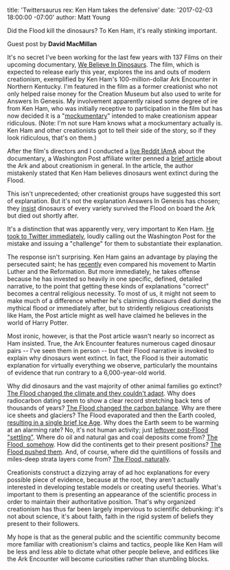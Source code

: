 title: 'Twittersaurus rex: Ken Ham takes the defensive'
date: '2017-02-03 18:00:00 -07:00'
author: Matt Young

Did the Flood kill the dinosaurs? To Ken Ham, it's really stinking important.

Guest post by **David MacMillan**

It's no secret I've been working for the last few years with 137 Films on their upcoming documentary, [We Believe In Dinosaurs](https://www.indiegogo.com/projects/we-believe-in-dinosaurs-science#/). The film, which is expected to release early this year, explores the ins and outs of modern creationism, exemplified by Ken Ham's 100-million-dollar Ark Encounter in Northern Kentucky. I'm featured in the film as a former creationist who not only helped raise money for the Creation Museum but also used to write for Answers In Genesis. My involvement apparently raised some degree of ire from Ken Ham, who was initially receptive to participation in the film but has now decided it is a "[mockumentary](http://www.kentucky.com/news/local/education/article119659733.html)" intended to make creationism appear ridiculous. (Note: I'm not sure Ham knows what a mockumentary actually is. Ken Ham and other creationists got to tell their side of the story, so if they look ridiculous, that's on them.)

After the film's directors and I conducted a [live Reddit IAmA](https://www.reddit.com/r/IAmA/comments/5ibylr/iama_were_the_directors_of_we_believe_in/) about the documentary, a Washington Post affiliate writer penned a [brief article](https://www.washingtonpost.com/national/health-science/now-theres-a-theory-that-dinosaurs-were-wiped-out-in-noahs-flood/2016/12/30/92bec544-cc59-11e6-a747-d03044780a02_story.html?utm_term=.291b0ffa3c06) about the Ark and about creationism in general. In the article, the author mistakenly stated that Ken Ham believes dinosaurs went extinct during the Flood.

This isn't unprecedented; other creationist groups have suggested this sort of explanation. But it's not the explanation Answers In Genesis has chosen; they [insist](https://answersingenesis.org/dinosaurs/were-dinosaurs-on-noahs-ark/) dinosaurs of every variety survived the Flood on board the Ark but died out shortly after.

It's a distinction that was apparently very, very important to Ken Ham. [He took to Twitter immediately](http://www.patheos.com/blogs/secularvoices/2017/01/02/ken-ham-just-threw-twitter-tantrum-aimed-washington-post/), loudly calling out the Washington Post for the mistake and issuing a "challenge" for them to substantiate their explanation. 

The response isn't surprising. Ken Ham gains an advantage by playing the persecuted saint; he has [recently](https://thenaturalhistorian.com/2017/01/02/ken-hams-ark-encounter-to-usher-in-a-modern-day-reformation/) even compared his movement to Martin Luther and the Reformation. But more immediately, he takes offense because he has invested so heavily in one specific, defined, detailed narrative, to the point that getting these kinds of explanations "correct" becomes a central religious necessity. To most of us, it might not seem to make much of a difference whether he's claiming dinosaurs died during the mythical flood or immediately after, but to stridently religious creationists like Ham, the Post article might as well have claimed he believes in the world of Harry Potter.

Most ironic, however, is that the Post article wasn't nearly so incorrect as Ham insisted. True, the Ark Encounter features numerous caged dinosaur pairs -- I've seen them in person -- but their Flood narrative is invoked to explain why dinosaurs went extinct. In fact, the Flood is their automatic explanation for virtually everything we observe, particularly the mountains of evidence that run contrary to a 6,000-year-old world.

Why did dinosaurs and the vast majority of other animal families go extinct? [The Flood changed the climate and they couldn't adapt](https://answersingenesis.org/dinosaurs/when-did-dinosaurs-live/what-really-happened-to-the-dinosaurs/). Why does radiocarbon dating seem to show a clear record stretching back tens of thousands of years? [The Flood changed the carbon balance](https://answersingenesis.org/geology/carbon-14/doesnt-carbon-14-dating-disprove-the-bible/). Why are there ice sheets and glaciers? The Flood evaporated and then the Earth cooled, [resulting in a single brief Ice Age](https://answersingenesis.org/environmental-science/ice-age/genesis-flood-caused-the-ice-age/). Why does the Earth seem to be warming at an alarming rate? No, it's not human activity; just [leftover post-Flood "settling"](http://www.salon.com/2014/11/24/creationist_ken_ham_explains_climate_change_earth_is_just_settling_down_after_the_great_flood/). Where do oil and natural gas and coal deposits come from? [The Flood, somehow](https://answersingenesis.org/geology/the-origin-of-oil/). How did the continents get to their present positions? [The Flood pushed them](https://answersingenesis.org/geology/plate-tectonics/can-catastrophic-plate-tectonics-explain-flood-geology/). And, of course, where did the quintillions of fossils and miles-deep strata layers come from? [The Flood, naturally](https://answersingenesis.org/media/audio/answers-with-ken-ham/volume-123/billions-of-dead-things/).

Creationists construct a dizzying array of ad hoc explanations for every possible piece of evidence, because at the root, they aren't actually interested in developing testable models or creating useful theories. What's important to them is presenting an appearance of the scientific process in order to maintain their authoritative position. That's why organized creationism has thus far been largely impervious to scientific debunking: it's not about science, it's about faith, faith in the rigid system of beliefs they present to their followers. 

My hope is that as the general public and the scientific community become more familiar with creationism's claims and tactics, people like Ken Ham will be less and less able to dictate what other people believe, and edifices like the Ark Encounter will become curiosities rather than stumbling blocks.
